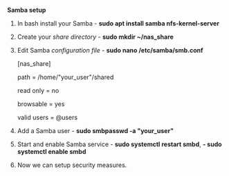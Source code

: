 **Samba setup**
   1. In bash install your Samba - **sudo apt install samba nfs-kernel-server**
   2. Create your *share directory* - **sudo mkdir ~/nas_share**
   3. Edit Samba *configuration file* - **sudo nano /etc/samba/smb.conf**
      
       [nas_share]
      
         path = /home/"your_user"/shared
      
         read only = no
      
         browsable = yes
      
         valid users = @users
      
   5. Add a Samba user - **sudo smbpasswd -a "your_user"**
   6. Start and enable Samba service - **sudo systemctl restart smbd**, **- sudo systemctl enable smbd**
   7. Now we can setup security measures.
